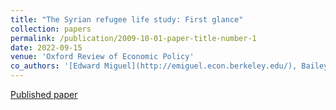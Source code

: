 ```yaml
---
title: "The Syrian refugee life study: First glance"
collection: papers
permalink: /publication/2009-10-01-paper-title-number-1
date: 2022-09-15
venue: 'Oxford Review of Economic Policy'
co_authors: '[Edward Miguel](http://emiguel.econ.berkeley.edu/), Bailey Palmer, [Sandra Rozo](https://www.sandrarozo.net/), [Emma Smith](https://sites.harvard.edu/emmasmith/), and Sarah Stillman'
---
```

[Published paper](https://academic.oup.com/oxrep/article-abstract/38/3/625/6701694)
